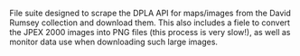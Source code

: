 File suite designed to scrape the DPLA API for maps/images from the David Rumsey collection and download them. This also includes a fiele to convert the JPEX 2000 images into PNG files (this process is very slow!), as well as monitor data use when downloading such large images.
